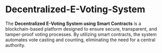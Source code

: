 # Decentralized-E-Voting-System
The **Decentralized E-Voting System using Smart Contracts** is a blockchain-based platform designed to ensure secure, transparent, and tamper-proof voting processes. By utilizing smart contracts, the system automates vote casting and counting, eliminating the need for a central authority. 
